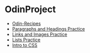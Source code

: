 # OdinProject

<ul>
    <li><a href="./odin-recipes">Odin-Recipes</a></li>
    <li><a href="./paragraphs-and-headings">Paragraphs and Headings Practice</a></li>
    <li><a href="./odin-links-and-images">Links and Images Practice</a></li>
    <li><a href="./lists-practice">Lists Practice</a></li>
    <li><a href="./css-exercises/foundations/01-css-methods">Intro to CSS</a></li>
</ul>